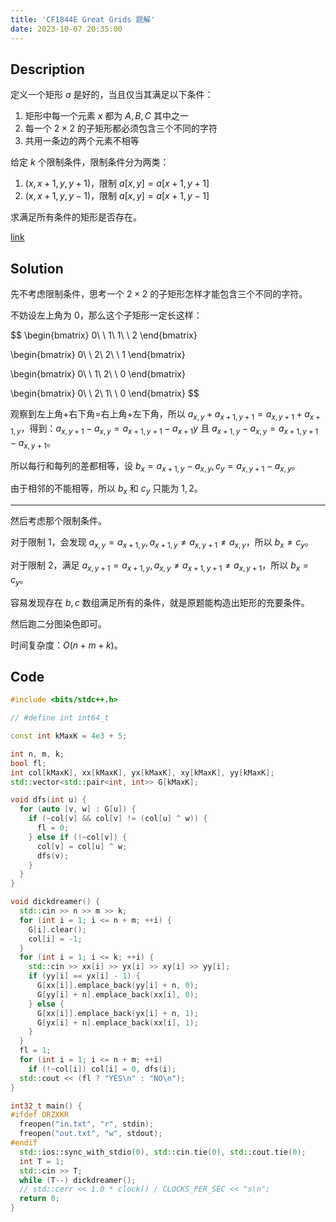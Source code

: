 ```yaml
---
title: 'CF1844E Great Grids 题解'
date: 2023-10-07 20:35:00
---
```


## Description

定义一个矩形 $a$ 是好的，当且仅当其满足以下条件：

1. 矩形中每一个元素 $x$ 都为 $A,B,C$ 其中之一
2. 每一个 $2\times 2$ 的子矩形都必须包含三个不同的字符
3.  共用一条边的两个元素不相等

给定 $k$ 个限制条件，限制条件分为两类：

1. $(x,x+1,y,y+1)$，限制 $a[x,y]= a[x+1,y+1]$
2. $(x,x+1,y,y-1)$，限制 $a[x,y]= a[x+1,y-1]$ 

求满足所有条件的矩形是否存在。

[link](https://codeforces.com/problemset/problem/1844/E)

## Solution

先不考虑限制条件，思考一个 $2\times 2$ 的子矩形怎样才能包含三个不同的字符。

不妨设左上角为 $0$，那么这个子矩形一定长这样：

$$
\begin{bmatrix}
0\ \ 1\\
1\ \ 2
\end{bmatrix}

\begin{bmatrix}
0\ \ 2\\
2\ \ 1
\end{bmatrix}

\begin{bmatrix}
0\ \ 1\\
2\ \ 0
\end{bmatrix}

\begin{bmatrix}
0\ \ 2\\
1\ \ 0
\end{bmatrix}
$$

观察到左上角+右下角=右上角+左下角，所以 $a_{x,y}+a_{x+1,y+1}=a_{x,y+1}+a_{x+1,y}$，得到：$a_{x,y+1}-a_{x,y}=a_{x+1,y+1}-a_{x+1}{y}$ 且 $a_{x+1,y}-a_{x,y}=a_{x+1,y+1}-a_{x,y+1}$。

所以每行和每列的差都相等，设 $b_{x}=a_{x+1,y}-a_{x,y},c_{y}=a_{x,y+1}-a_{x,y}$。

由于相邻的不能相等，所以 $b_x$ 和 $c_y$ 只能为 $1,2$。

---

然后考虑那个限制条件。

对于限制 1，会发现 $a_{x,y}=a_{x+1,y},a_{x+1,y}\neq a_{x,y+1}\neq a_{x,y}$，所以 $b_x\neq c_y$。

对于限制 2，满足 $a_{x,y+1}=a_{x+1,y},a_{x,y}\neq a_{x+1,y+1}\neq a_{x,y+1}$，所以 $b_x= c_y$。

容易发现存在 $b,c$ 数组满足所有的条件，就是原题能构造出矩形的充要条件。

然后跑二分图染色即可。

时间复杂度：$O(n+m+k)$。

## Code

```cpp
#include <bits/stdc++.h>

// #define int int64_t

const int kMaxK = 4e3 + 5;

int n, m, k;
bool fl;
int col[kMaxK], xx[kMaxK], yx[kMaxK], xy[kMaxK], yy[kMaxK];
std::vector<std::pair<int, int>> G[kMaxK];

void dfs(int u) {
  for (auto [v, w] : G[u]) {
    if (~col[v] && col[v] != (col[u] ^ w)) {
      fl = 0;
    } else if (!~col[v]) {
      col[v] = col[u] ^ w;
      dfs(v);
    }
  }
}

void dickdreamer() {
  std::cin >> n >> m >> k;
  for (int i = 1; i <= n + m; ++i) {
    G[i].clear();
    col[i] = -1;
  }
  for (int i = 1; i <= k; ++i) {
    std::cin >> xx[i] >> yx[i] >> xy[i] >> yy[i];
    if (yy[i] == yx[i] - 1) {
      G[xx[i]].emplace_back(yy[i] + n, 0);
      G[yy[i] + n].emplace_back(xx[i], 0);
    } else {
      G[xx[i]].emplace_back(yx[i] + n, 1);
      G[yx[i] + n].emplace_back(xx[i], 1);
    }
  }
  fl = 1;
  for (int i = 1; i <= n + m; ++i)
    if (!~col[i]) col[i] = 0, dfs(i);
  std::cout << (fl ? "YES\n" : "NO\n");
}

int32_t main() {
#ifdef ORZXKR
  freopen("in.txt", "r", stdin);
  freopen("out.txt", "w", stdout);
#endif
  std::ios::sync_with_stdio(0), std::cin.tie(0), std::cout.tie(0);
  int T = 1;
  std::cin >> T;
  while (T--) dickdreamer();
  // std::cerr << 1.0 * clock() / CLOCKS_PER_SEC << "s\n";
  return 0;
}
```